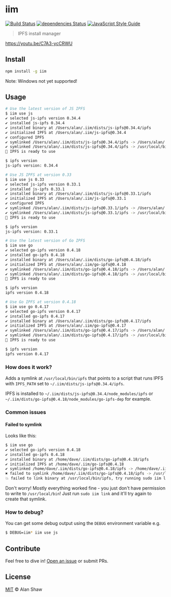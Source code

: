 # iim

[![Build Status](https://travis-ci.org/alanshaw/iim.svg?branch=master)](https://travis-ci.org/alanshaw/iim) [![dependencies Status](https://david-dm.org/alanshaw/iim/status.svg)](https://david-dm.org/alanshaw/iim) [![JavaScript Style Guide](https://img.shields.io/badge/code_style-standard-brightgreen.svg)](https://standardjs.com)

> IPFS install manager

https://youtu.be/C7A3-ycCRWU

## Install

```sh
npm install -g iim
```

Note: Windows not yet supported!

## Usage

```sh
# Use the latest version of JS IPFS
$ iim use js
✔ selected js-ipfs version 0.34.4
✔ installed js-ipfs 0.34.4
✔ installed binary at /Users/alan/.iim/dists/js-ipfs@0.34.4/ipfs
✔ initialized IPFS at /Users/alan/.iim/js-ipfs@0.34.4
✔ configured IPFS
✔ symlinked /Users/alan/.iim/dists/js-ipfs@0.34.4/ipfs -> /Users/alan/.iim/dists/current
✔ symlinked /Users/alan/.iim/dists/js-ipfs@0.34.4/ipfs -> /usr/local/bin/ipfs
🚀 IPFS is ready to use

$ ipfs version
js-ipfs version: 0.34.4

# Use JS IPFS at version 0.33
$ iim use js 0.33
✔ selected js-ipfs version 0.33.1
✔ installed js-ipfs 0.33.1
✔ installed binary at /Users/alan/.iim/dists/js-ipfs@0.33.1/ipfs
✔ initialized IPFS at /Users/alan/.iim/js-ipfs@0.33.1
✔ configured IPFS
✔ symlinked /Users/alan/.iim/dists/js-ipfs@0.33.1/ipfs -> /Users/alan/.iim/dists/current
✔ symlinked /Users/alan/.iim/dists/js-ipfs@0.33.1/ipfs -> /usr/local/bin/ipfs
🚀 IPFS is ready to use

$ ipfs version
js-ipfs version: 0.33.1

# Use the latest version of Go IPFS
$ iim use go
✔ selected go-ipfs version 0.4.18
✔ installed go-ipfs 0.4.18
✔ installed binary at /Users/alan/.iim/dists/go-ipfs@0.4.18/ipfs
✔ initialized IPFS at /Users/alan/.iim/go-ipfs@0.4.18
✔ symlinked /Users/alan/.iim/dists/go-ipfs@0.4.18/ipfs -> /Users/alan/.iim/dists/current
✔ symlinked /Users/alan/.iim/dists/go-ipfs@0.4.18/ipfs -> /usr/local/bin/ipfs
🚀 IPFS is ready to use

$ ipfs version
ipfs version 0.4.18

# Use Go IPFS at version 0.4.18
$ iim use go 0.4.17
✔ selected go-ipfs version 0.4.17
✔ installed go-ipfs 0.4.17
✔ installed binary at /Users/alan/.iim/dists/go-ipfs@0.4.17/ipfs
✔ initialized IPFS at /Users/alan/.iim/go-ipfs@0.4.17
✔ symlinked /Users/alan/.iim/dists/go-ipfs@0.4.17/ipfs -> /Users/alan/.iim/dists/current
✔ symlinked /Users/alan/.iim/dists/go-ipfs@0.4.17/ipfs -> /usr/local/bin/ipfs
🚀 IPFS is ready to use

$ ipfs version
ipfs version 0.4.17
```

### How does it work?

Adds a symlink at `/usr/local/bin/ipfs` that points to a script that runs IPFS with `IPFS_PATH` set to `~/.iim/dists/js-ipfs@0.34.4/ipfs`.

IPFS is installed to `~/.iim/dists/js-ipfs@0.34.4/node_modules/ipfs` or `~/.iim/dists/go-ipfs@0.4.18/node_modules/go-ipfs-dep` for example.

### Common issues

#### Failed to symlink

Looks like this:

```sh
$ iim use go
✔ selected go-ipfs version 0.4.18
✔ installed go-ipfs 0.4.18
✔ installed binary at /home/dave/.iim/dists/go-ipfs@0.4.18/ipfs
✔ initialized IPFS at /home/dave/.iim/go-ipfs@0.4.18
✔ symlinked /home/dave/.iim/dists/go-ipfs@0.4.18/ipfs -> /home/dave/.iim/dists/current
✖ failed to symlink /home/dave/.iim/dists/go-ipfs@0.4.18/ipfs -> /usr/local/bin/ipfs
💥 failed to link binary at /usr/local/bin/ipfs, try running sudo iim link
```

Don't worry! Mostly everything worked fine - you just don't have permission to write to `/usr/local/bin`! Just run `sudo iim link` and it'll try again to create that symlink.

### How to debug?

You can get some debug output using the `DEBUG` environment variable e.g.

```sh
$ DEBUG=iim* iim use js
```

## Contribute

Feel free to dive in! [Open an issue](https://github.com/alanshaw/iim/issues/new) or submit PRs.

## License

[MIT](LICENSE) © Alan Shaw
